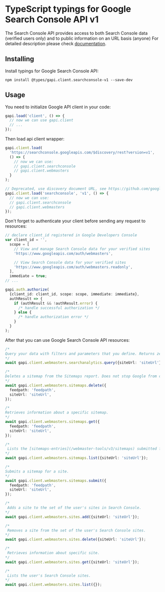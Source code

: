 # TypeScript typings for Google Search Console API v1

The Search Console API provides access to both Search Console data (verified users only) and to public information on an URL basis (anyone)
For detailed description please check [documentation](https://developers.google.com/webmaster-tools/search-console-api/).

## Installing

Install typings for Google Search Console API:

```
npm install @types/gapi.client.searchconsole-v1 --save-dev
```

## Usage

You need to initialize Google API client in your code:

```typescript
gapi.load('client', () => {
  // now we can use gapi.client
  // ...
});
```

Then load api client wrapper:

```typescript
gapi.client.load(
  'https://searchconsole.googleapis.com/$discovery/rest?version=v1',
  () => {
    // now we can use:
    // gapi.client.searchconsole
    // gapi.client.webmasters
  }
);
```

```typescript
// Deprecated, use discovery document URL, see https://github.com/google/google-api-javascript-client/blob/master/docs/reference.md#----gapiclientloadname----version----callback--
gapi.client.load('searchconsole', 'v1', () => {
  // now we can use:
  // gapi.client.searchconsole
  // gapi.client.webmasters
});
```

Don't forget to authenticate your client before sending any request to resources:

```typescript
// declare client_id registered in Google Developers Console
var client_id = '',
  scope = [
    // View and manage Search Console data for your verified sites
    'https://www.googleapis.com/auth/webmasters',

    // View Search Console data for your verified sites
    'https://www.googleapis.com/auth/webmasters.readonly',
  ],
  immediate = true;
// ...

gapi.auth.authorize(
  {client_id: client_id, scope: scope, immediate: immediate},
  authResult => {
    if (authResult && !authResult.error) {
      /* handle successful authorization */
    } else {
      /* handle authorization error */
    }
  }
);
```

After that you can use Google Search Console API resources: <!-- TODO: make this work for multiple namespaces -->

```typescript
/*
Query your data with filters and parameters that you define. Returns zero or more rows grouped by the row keys that you define. You must define a date range of one or more days. When date is one of the group by values, any days without data are omitted from the result list. If you need to know which days have data, issue a broad date range query grouped by date for any metric, and see which day rows are returned.
*/
await gapi.client.webmasters.searchanalytics.query({siteUrl: 'siteUrl'});

/*
Deletes a sitemap from the Sitemaps report. Does not stop Google from crawling this sitemap or the URLs that were previously crawled in the deleted sitemap.
*/
await gapi.client.webmasters.sitemaps.delete({
  feedpath: 'feedpath',
  siteUrl: 'siteUrl',
});

/*
Retrieves information about a specific sitemap.
*/
await gapi.client.webmasters.sitemaps.get({
  feedpath: 'feedpath',
  siteUrl: 'siteUrl',
});

/*
 Lists the [sitemaps-entries](/webmaster-tools/v3/sitemaps) submitted for this site, or included in the sitemap index file (if `sitemapIndex` is specified in the request).
*/
await gapi.client.webmasters.sitemaps.list({siteUrl: 'siteUrl'});

/*
Submits a sitemap for a site.
*/
await gapi.client.webmasters.sitemaps.submit({
  feedpath: 'feedpath',
  siteUrl: 'siteUrl',
});

/*
 Adds a site to the set of the user's sites in Search Console.
*/
await gapi.client.webmasters.sites.add({siteUrl: 'siteUrl'});

/*
 Removes a site from the set of the user's Search Console sites.
*/
await gapi.client.webmasters.sites.delete({siteUrl: 'siteUrl'});

/*
 Retrieves information about specific site.
*/
await gapi.client.webmasters.sites.get({siteUrl: 'siteUrl'});

/*
 Lists the user's Search Console sites.
*/
await gapi.client.webmasters.sites.list({});
```
